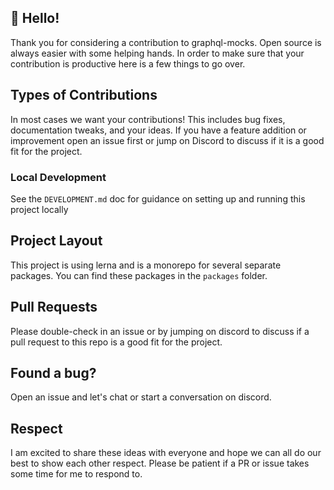 ## 👋 Hello!

Thank you for considering a contribution to graphql-mocks. Open source is always easier with some helping hands. In order to make sure that your contribution is productive here is a few things to go over.

## Types of Contributions

In most cases we want your contributions! This includes bug fixes, documentation tweaks, and your ideas. If you have a feature addition or improvement open an issue first or jump on Discord to discuss if it is a good fit for the project.

### Local Development

See the `DEVELOPMENT.md` doc for guidance on setting up and running this project locally

## Project Layout

This project is using lerna and is a monorepo for several separate packages. You can find these packages in the `packages` folder.

## Pull Requests

Please double-check in an issue or by jumping on discord to discuss if a pull request to this repo is a good fit for the project.

## Found a bug?

Open an issue and let's chat or start a conversation on discord.

## Respect

I am excited to share these ideas with everyone and hope we can all do our best to show each other respect. Please be patient if a PR or issue takes some time for me to respond to.
